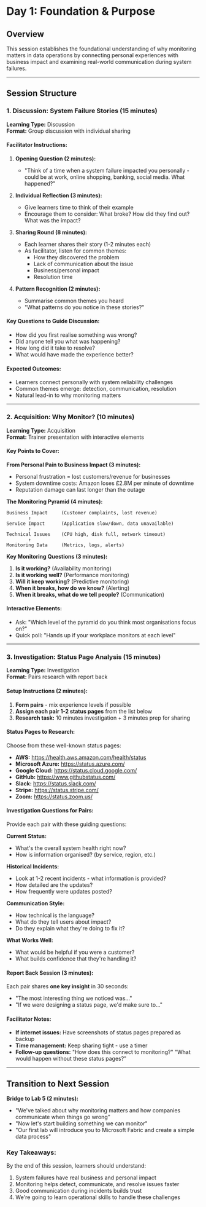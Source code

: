 # Day 1: Foundation & Purpose

## Overview
This session establishes the foundational understanding of why monitoring matters in data operations by connecting personal experiences with business impact and examining real-world communication during system failures.

---
## Session Structure

### 1. Discussion: System Failure Stories (15 minutes)
**Learning Type:** Discussion  
**Format:** Group discussion with individual sharing

#### Facilitator Instructions:
1. **Opening Question (2 minutes):**
   - "Think of a time when a system failure impacted you personally - could be at work, online shopping, banking, social media. What happened?"

2. **Individual Reflection (3 minutes):**
   - Give learners time to think of their example
   - Encourage them to consider: What broke? How did they find out? What was the impact?

3. **Sharing Round (8 minutes):**
   - Each learner shares their story (1-2 minutes each)
   - As facilitator, listen for common themes:
     - How they discovered the problem
     - Lack of communication about the issue
     - Business/personal impact
     - Resolution time

4. **Pattern Recognition (2 minutes):**
   - Summarise common themes you heard
   - "What patterns do you notice in these stories?"

#### Key Questions to Guide Discussion:
- How did you first realise something was wrong?
- Did anyone tell you what was happening?
- How long did it take to resolve?
- What would have made the experience better?

#### Expected Outcomes:
- Learners connect personally with system reliability challenges
- Common themes emerge: detection, communication, resolution
- Natural lead-in to why monitoring matters

---

### 2. Acquisition: Why Monitor? (10 minutes)
**Learning Type:** Acquisition  
**Format:** Trainer presentation with interactive elements

#### Key Points to Cover:

**From Personal Pain to Business Impact (3 minutes):**

- Personal frustration = lost customers/revenue for businesses
- System downtime costs: Amazon loses £2.8M per minute of downtime
- Reputation damage can last longer than the outage

**The Monitoring Pyramid (4 minutes):**
```
Business Impact     (Customer complaints, lost revenue)
        ↑
Service Impact      (Application slow/down, data unavailable)
        ↑
Technical Issues    (CPU high, disk full, network timeout)
        ↑
Monitoring Data     (Metrics, logs, alerts)
```

**Key Monitoring Questions (3 minutes):**

1. **Is it working?** (Availability monitoring)
2. **Is it working well?** (Performance monitoring)  
3. **Will it keep working?** (Predictive monitoring)
4. **When it breaks, how do we know?** (Alerting)
5. **When it breaks, what do we tell people?** (Communication)

#### Interactive Elements:
- Ask: "Which level of the pyramid do you think most organisations focus on?"
- Quick poll: "Hands up if your workplace monitors at each level"

---

### 3. Investigation: Status Page Analysis (15 minutes)
**Learning Type:** Investigation  
**Format:** Pairs research with report back

#### Setup Instructions (2 minutes):
1. **Form pairs** - mix experience levels if possible
2. **Assign each pair 1-2 status pages** from the list below
3. **Research task:** 10 minutes investigation + 3 minutes prep for sharing

#### Status Pages to Research:
Choose from these well-known status pages:

- **AWS:** https://health.aws.amazon.com/health/status
- **Microsoft Azure:** https://status.azure.com/
- **Google Cloud:** https://status.cloud.google.com/
- **GitHub:** https://www.githubstatus.com/
- **Slack:** https://status.slack.com/
- **Stripe:** https://status.stripe.com/
- **Zoom:** https://status.zoom.us/

#### Investigation Questions for Pairs:
Provide each pair with these guiding questions:

**Current Status:**

- What's the overall system health right now?
- How is information organised? (by service, region, etc.)

**Historical Incidents:**

- Look at 1-2 recent incidents - what information is provided?
- How detailed are the updates?
- How frequently were updates posted?

**Communication Style:**

- How technical is the language?
- What do they tell users about impact?
- Do they explain what they're doing to fix it?

**What Works Well:**

- What would be helpful if you were a customer?
- What builds confidence that they're handling it?

#### Report Back Session (3 minutes):
Each pair shares **one key insight** in 30 seconds:

- "The most interesting thing we noticed was..."
- "If we were designing a status page, we'd make sure to..."

#### Facilitator Notes:
- **If internet issues:** Have screenshots of status pages prepared as backup
- **Time management:** Keep sharing tight - use a timer
- **Follow-up questions:** "How does this connect to monitoring?" "What would happen without these status pages?"

---

## Transition to Next Session
**Bridge to Lab 5 (2 minutes):**

- "We've talked about why monitoring matters and how companies communicate when things go wrong"
- "Now let's start building something we can monitor"
- "Our first lab will introduce you to Microsoft Fabric and create a simple data process"

### Key Takeaways:
By the end of this session, learners should understand:

1. System failures have real business and personal impact
2. Monitoring helps detect, communicate, and resolve issues faster
3. Good communication during incidents builds trust
4. We're going to learn operational skills to handle these challenges
